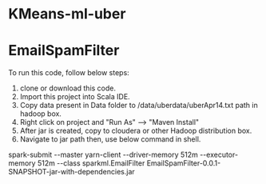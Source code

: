 # KMeans-ml-uber

# EmailSpamFilter

To run this code, follow below steps:

1) clone or download this code.
2) Import this project into Scala IDE.
3) Copy data present in Data folder to /data/uberdata/uberApr14.txt path in hadoop box.
4) Right click on project and "Run As" --> "Maven Install"
5) After jar is created, copy  to  cloudera or other Hadoop distribution box.
6) Navigate to jar path then, use below command in shell.

spark-submit  --master yarn-client --driver-memory 512m --executor-memory 512m  --class  sparkml.EmailFilter  EmailSpamFilter-0.0.1-SNAPSHOT-jar-with-dependencies.jar